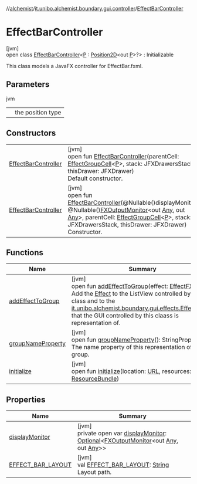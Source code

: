 //[alchemist](../../../index.md)/[it.unibo.alchemist.boundary.gui.controller](../index.md)/[EffectBarController](index.md)

# EffectBarController

[jvm]\
open class [EffectBarController](index.md)<[P](index.md) : [Position2D](../../it.unibo.alchemist.model.interfaces/-position2-d/index.md)<out [P](../../it.unibo.alchemist.boundary.interfaces/-draw-command/index.md)>?> : Initializable

This class models a JavaFX controller for EffectBar.fxml.

## Parameters

jvm

| | |
|---|---|
| <P> | the position type |

## Constructors

| | |
|---|---|
| [EffectBarController](-effect-bar-controller.md) | [jvm]<br>open fun [EffectBarController](-effect-bar-controller.md)(parentCell: [EffectGroupCell](../../it.unibo.alchemist.boundary.gui.view.cells/-effect-group-cell/index.md)<[P](../../it.unibo.alchemist.boundary.interfaces/-draw-command/index.md)>, stack: JFXDrawersStack, thisDrawer: JFXDrawer)<br>Default constructor. |
| [EffectBarController](-effect-bar-controller.md) | [jvm]<br>open fun [EffectBarController](-effect-bar-controller.md)(@Nullable()displayMonitor: @Nullable()[FXOutputMonitor](../../it.unibo.alchemist.boundary.interfaces/-f-x-output-monitor/index.md)<out [Any](https://kotlinlang.org/api/latest/jvm/stdlib/kotlin/-any/index.html), out [Any](https://kotlinlang.org/api/latest/jvm/stdlib/kotlin/-any/index.html)>, parentCell: [EffectGroupCell](../../it.unibo.alchemist.boundary.gui.view.cells/-effect-group-cell/index.md)<[P](../../it.unibo.alchemist.boundary.interfaces/-draw-command/index.md)>, stack: JFXDrawersStack, thisDrawer: JFXDrawer)<br>Constructor. |

## Functions

| Name | Summary |
|---|---|
| [addEffectToGroup](add-effect-to-group.md) | [jvm]<br>open fun [addEffectToGroup](add-effect-to-group.md)(effect: [EffectFX](../../it.unibo.alchemist.boundary.gui.effects/-effect-f-x/index.md)<[P](../../it.unibo.alchemist.boundary.interfaces/-draw-command/index.md)>)<br>Add the [Effect](../../it.unibo.alchemist.boundary.gui.effects/-effect-f-x/index.md) to the ListView controlled by this class and to the [it.unibo.alchemist.boundary.gui.effects.EffectGroup](../../it.unibo.alchemist.boundary.gui.effects/-effect-group/index.md) that the GUI controlled by this claass is representation of. |
| [groupNameProperty](group-name-property.md) | [jvm]<br>open fun [groupNameProperty](group-name-property.md)(): StringProperty<br>The name property of this representation of the group. |
| [initialize](initialize.md) | [jvm]<br>open fun [initialize](initialize.md)(location: [URL](https://docs.oracle.com/javase/8/docs/api/java/net/URL.html), resources: [ResourceBundle](https://docs.oracle.com/javase/8/docs/api/java/util/ResourceBundle.html)) |

## Properties

| Name | Summary |
|---|---|
| [displayMonitor](display-monitor.md) | [jvm]<br>private open var [displayMonitor](display-monitor.md): [Optional](https://docs.oracle.com/javase/8/docs/api/java/util/Optional.html)<[FXOutputMonitor](../../it.unibo.alchemist.boundary.interfaces/-f-x-output-monitor/index.md)<out [Any](https://kotlinlang.org/api/latest/jvm/stdlib/kotlin/-any/index.html), out [Any](https://kotlinlang.org/api/latest/jvm/stdlib/kotlin/-any/index.html)>> |
| [EFFECT_BAR_LAYOUT](-e-f-f-e-c-t_-b-a-r_-l-a-y-o-u-t.md) | [jvm]<br>val [EFFECT_BAR_LAYOUT](-e-f-f-e-c-t_-b-a-r_-l-a-y-o-u-t.md): [String](https://docs.oracle.com/javase/8/docs/api/java/lang/String.html)<br>Layout path. |
